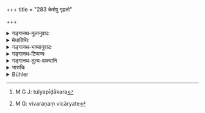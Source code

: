 +++
title = "283 केशेषु गृह्णतो"

+++

<details><summary>गङ्गानथ-मूलानुवादः</summary>

If he catches hold of the hair, the king shall unhesitatingly have his hands out off; also if he lays hold of the feet, the beard, the neck, or the scrotum.—(283)
</details>

<details><summary>मेधातिथिः</summary>

"दर्पाद्" इत्य् अनुवर्तते । परिभवबुद्ध्या **केशेषु** ब्राह्मणं **गृह्णतः** शूद्रस्य **हस्तौ छेदयेत्** । द्विवचम् एकेनापि द्वाभ्यां तुल्यपीडाकरणे[^२३०] उभयच्छेदो नैकस्यैव । **दाडिका** श्मश्रु । अन्यद् अपि यद् अङ्गं गृह्यमाणं ग्रीवादितुल्यपीडाकरं तत्र सर्वथाप्य् अयम् एव दण्डः । **अविचारयन्** । पीडा कियत्य् अस्य गृहीतस्य संजाता महती स्वल्पा वेति एतद् अनुबन्धश्लोकप्राप्तं विचारणं निवार्यते[^२३१] । ग्रहणमात्रे दण्डः ॥ ८.२८३ ॥


[^२३१]:
     M G: vivaraṇaṃ vicāryate


[^२३०]:
     M G J: tulyapīḍākara
</details>

<details><summary>गङ्गानथ-भाष्यानुवादः</summary>

The phrase ‘*out of arrogance*’ of the preceding verse has to be construed with this verse also.

If the *Śūdra* lays hold of the Brāhmaṇa’s hair, with a view to insult him, his hands should be cut off. The dual number has been used for the purpose of indicating that even when the catching is done with a single hand, since the pain caused is the same as that in the case of catching with both hands, it is *both* the hands that shall be cut off, and not
*one* only.

‘*Dāḍhikā*’ is *beard*.

In the case of other parts of the body also, the catching of which causes the same pain as the catching of the neck and other limbs mentioned, the punishment shall be the same as the one here laid down.

‘*Unhesitatingly*’;—this forbids any consideration regarding the exact amount of pain caused by the catching,—whether it has been much or otherwise. The sense is that the punishment is to be inflicted for the mere *catching*.—(288)
</details>

<details><summary>गङ्गानथ-टिप्पन्यः</summary>

It is difficult to see why Hopkins calls the reading ‘*dāḍhikāyām*,’ ‘obscure.’

This verse is quoted in *Aparārka* (p. 814), which adds the following notes:—‘*Dāḍhikāyām*’—on the beard,—‘*Vṛsaṇeṣu* scrotum and the rest; if the scrotum *alone* were meant, then the plural ending could not be justified;—in *Vivādaratnākara* (p. 268), which remarks that the dual ending has been used in ‘*hastau*’ with a view to indicate that *both hands* are to be cut off even though the beard be held by one only; and it explains ‘*dāḍhikā*,’ as ‘beard’—and in *Vivādachintāmaṇi* (Calcutta, p, 76), which explains these two verses to mean that ‘if a Śūdra insults a man of any of the higher castes by spitting at him, his lips should be cut off—if by urinating on his body, his urinary organ should be cut off,—if by passing wind over him, the anus should be cut off,—and if by catching hold of his hair, then his hands should be cut off.’
</details>

<details><summary>गङ्गानथ-तुल्य-वाक्यानि</summary>

*Viṣṇu* (5.65).—‘If he seizes him by his feet, by his hair, by his
garment, or by his hand, he shall pay ten *Paṇas*.’

*Arthaśāstra* (p. 106).—‘On touching his feet, garment, hands or hair,
the fine shall be multiples of six respectively.’

*Nārada* (15-16.28).—‘If he pulls a superior by the hair, the King shall
unhesitatingly cause his hands to be out off; likewise if he seizes him by the feet, beard, neck or scrotum.’

*Yājñavalkya* (2.217).—‘For pulling a person by the feet, hair, garment
or hands,—there shall be a fine of 10 *Paṇas*; for causing pain, dragging, binding with cloth and striking with the feet, the fine shall be a hundred.’
</details>

<details><summary>भारुचिः</summary>

एवं च सति न मारणम् एव हिंसा, किं तर्हि अनेकोपायसाध्यं च परदुःख्[ओत्पादनम्, द्वि]जातीनाम् एवान्योन्यव्यतिक्रमे धनदण्ड उच्यते, पूर्वदण्डस्य वैकल्पिकः, एतेषाम् अप्रत्ययापराधापेक्षया ॥ ८.२८२ ॥
</details>

<details><summary>Bühler</summary>

283	If he lays hold of the hair (of a superior), let the (king) unhesitatingly cut off his hands, likewise (if he takes him) by the feet, the beard, the neck, or the scrotum.
</details>

